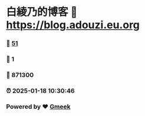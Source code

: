 # 白綾乃的博客 :link: https://blog.adouzi.eu.org 
### :page_facing_up: [51](https://blog.adouzi.eu.org/tag.html) 
### :speech_balloon: 1 
### :hibiscus: 871300 
### :alarm_clock: 2025-01-18 10:30:46 
### Powered by :heart: [Gmeek](https://github.com/Meekdai/Gmeek)

